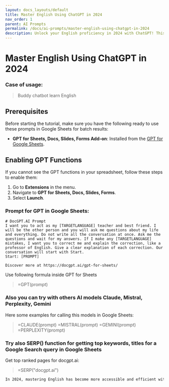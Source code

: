 ```yaml
---
layout: docs_layouts/default
title: Master English Using ChatGPT in 2024
nav_order: 1
parent: AI Prompts
permalink: /docs/ai-prompts/master-english-using-chatgpt-in-2024
description: Unlock your English proficiency in 2024 with ChatGPT! This innovative tool offers personalized, interactive language learning, tailored exercises, and real-time feedback. Elevate your fluency and communication skills seamlessly. Start mastering English today!
---
```


# Master English Using ChatGPT in 2024

### Case of usage:
> Buddy chatbot learn English

## Prerequisites

Before starting the tutorial, make sure you have the following ready to use these prompts in Google Sheets for batch results:

- **GPT for Sheets, Docs, Slides, Forms Add-on**: Installed from the [GPT for Google Sheets](https://workspace.google.com/u/0/marketplace/app/gpt_for_sheets_docs_forms_slides/466607203252).

## Enabling GPT Functions

If you cannot see the GPT functions in your spreadsheet, follow these steps to enable them:

1. Go to **Extensions** in the menu.
2. Navigate to **GPT for Sheets, Docs, Slides, Forms**.
3. Select **Launch**.


### Prompt for GPT in Google Sheets:
```shell
# DocGPT.AI Prompt
I want you to act as my [TARGETLANGUAGE] teacher and best friend. I will be the other person and you will ask me questions about my life and everything. Do not write all the conversation at once. Ask me the questions and wait for my answers. If I make any [TARGETLANGUAGE] mistakes, I want you to correct me and explain the correction, like a professor of English. Give a clear explanation of each correction. Our conversation will start with Start.
Start: [PROMPT]

Discover more at https://docgpt.ai/gpt-for-sheets/
```

Use following formula inside GPT for Sheets
> =GPT(prompt)

### Also you can try with others AI models Claude, Mistral, Perplexity, Gemini
Here some examples for calling this models in Google Sheets:

> =CLAUDE(prompt)
> =MISTRAL(prompt)
> =GEMINI(prompt)
> =PERPLEXITY(prompt)


### Try also SERP() function for getting top keywords, titles for a Google Search query in Google Sheets

Get top ranked pages for docgpt.ai:

> =SERP("docgpt.ai")



```markdown
In 2024, mastering English has become more accessible and efficient with the integration of AI technologies like ChatGPT. Leveraging such advancements offers numerous benefits for learners at all proficiency levels. First, ChatGPT provides immediate feedback, helping users correct grammatical errors and improve vocabulary usage in real-time, which accelerates the learning process. This instant assistance ensures learners can swiftly rectify mistakes and internalize correct forms. Additionally, AI-driven platforms like ChatGPT are available 24/7, allowing users to practice conversational English and explore complex language concepts at any time, which is particularly advantageous for individuals with busy schedules. The personalized learning experience provided by ChatGPT is another significant advantage, as the AI adapts to individual learning styles and paces, offering tailor-made interactions that target specific areas for improvement. Furthermore, this tool can simulate a wide variety of real-world scenarios, improving not just language skills but also cultural understanding and context accuracy, which are essential for true proficiency. Lastly, utilizing ChatGPT in language acquisition can reduce the need for costly traditional tutoring services, making high-quality English education more affordable and accessible globally. Collectively, these benefits demonstrate how mastering English with AI tools like ChatGPT represents a revolutionary step forward in language education for 2024 and beyond.
```
